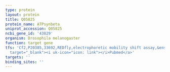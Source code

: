 ```yaml
---
type: protein
layout: protein
title: Q05825
protein_name: ATPsynbeta
uniprot_accession: Q05825
ncbi_gene_id: '43829'
organism: Drosophila melanogaster
function: target gene
tfs: 'Cf2,P20385,33692,REDfly,electrophoretic mobility shift assay,&ensp;<a href="https://www.ncbi.nlm.nih.gov/pubmed/?term=16120280%5Buid%5D"
  target="_blank"><i uk-icon="icon: link"></i>Pubmed</a>'
targets: ''
binding_sites: ''
---
```

